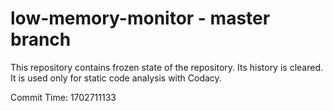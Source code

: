 # low-memory-monitor - master branch

This repository contains frozen state of the repository.
Its history is cleared. It is used only for static code
analysis with Codacy.

Commit Time: 1702711133